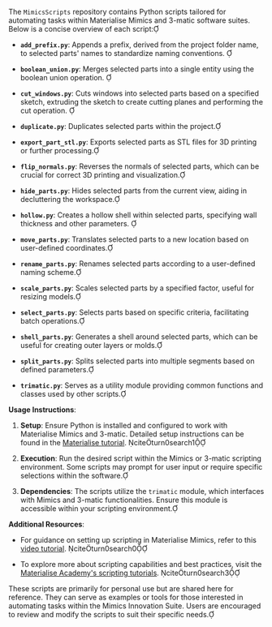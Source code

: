 The `MimicsScripts` repository contains Python scripts tailored for automating tasks within Materialise Mimics and 3-matic software suites. Below is a concise overview of each script:

- **`add_prefix.py`**: Appends a prefix, derived from the project folder name, to selected parts' names to standardize naming conventions. 

- **`boolean_union.py`**: Merges selected parts into a single entity using the boolean union operation. 

- **`cut_windows.py`**: Cuts windows into selected parts based on a specified sketch, extruding the sketch to create cutting planes and performing the cut operation. 

- **`duplicate.py`**: Duplicates selected parts within the project.

- **`export_part_stl.py`**: Exports selected parts as STL files for 3D printing or further processing.

- **`flip_normals.py`**: Reverses the normals of selected parts, which can be crucial for correct 3D printing and visualization.

- **`hide_parts.py`**: Hides selected parts from the current view, aiding in decluttering the workspace.

- **`hollow.py`**: Creates a hollow shell within selected parts, specifying wall thickness and other parameters. 

- **`move_parts.py`**: Translates selected parts to a new location based on user-defined coordinates.

- **`rename_parts.py`**: Renames selected parts according to a user-defined naming scheme.

- **`scale_parts.py`**: Scales selected parts by a specified factor, useful for resizing models.

- **`select_parts.py`**: Selects parts based on specific criteria, facilitating batch operations.

- **`shell_parts.py`**: Generates a shell around selected parts, which can be useful for creating outer layers or molds.

- **`split_parts.py`**: Splits selected parts into multiple segments based on defined parameters.

- **`trimatic.py`**: Serves as a utility module providing common functions and classes used by other scripts.

**Usage Instructions**:

1. **Setup**: Ensure Python is installed and configured to work with Materialise Mimics and 3-matic. Detailed setup instructions can be found in the [Materialise tutorial](https://www.materialise.com/en/academy/healthcare/mimics-innovation-suite/video-tutorials/install-python). citeturn0search1

2. **Execution**: Run the desired script within the Mimics or 3-matic scripting environment. Some scripts may prompt for user input or require specific selections within the software.

3. **Dependencies**: The scripts utilize the `trimatic` module, which interfaces with Mimics and 3-matic functionalities. Ensure this module is accessible within your scripting environment.

**Additional Resources**:

- For guidance on setting up scripting in Materialise Mimics, refer to this [video tutorial](https://www.youtube.com/watch?v=SwKM7r-ydD8). citeturn0search0

- To explore more about scripting capabilities and best practices, visit the [Materialise Academy's scripting tutorials](https://www.materialise.com/en/academy/healthcare/mimics-innovation-suite/video-tutorials). citeturn0search3

These scripts are primarily for personal use but are shared here for reference. They can serve as examples or tools for those interested in automating tasks within the Mimics Innovation Suite. Users are encouraged to review and modify the scripts to suit their specific needs. 
